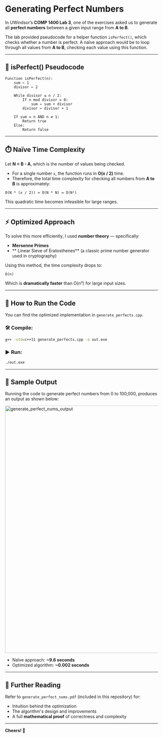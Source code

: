 
# Generating Perfect Numbers

In UWindsor’s **COMP 1400 Lab 3**, one of the exercises asked us to generate all **perfect numbers** between a given input range from **A to B**.

The lab provided pseudocode for a helper function `isPerfect()`, which checks whether a number is perfect. A naïve approach would be to loop through all values from **A to B**, checking each value using this function.

---

## 🧮 isPerfect() Pseudocode

```
Function isPerfect(n):
    sum ← 1
    divisor ← 2

    While divisor ≤ n / 2:
        If n mod divisor = 0:
            sum ← sum + divisor
        divisor ← divisor + 1

    If sum = n AND n ≠ 1:
        Return true
    Else:
        Return false
```

---

## ⏱️ Naïve Time Complexity

Let **N = B - A**, which is the number of values being checked.

- For a single number `x`, the function runs in **O(x / 2)** time.
- Therefore, the total time complexity for checking all numbers from **A to B** is approximately:

```
O(N * (x / 2)) ≈ O(N * N) = O(N²)
```

This quadratic time becomes infeasible for large ranges.

---

## ⚡ Optimized Approach

To solve this more efficiently, I used **number theory** — specifically:

- **Mersenne Primes**
- ** Linear Sieve of Eratosthenes** (a classic prime number generator used in cryptography)

Using this method, the time complexity drops to:

```
O(n)
```

Which is **dramatically faster** than O(n²) for large input sizes.

---

## 🧪 How to Run the Code

You can find the optimized implementation in `generate_perfects.cpp`.

### 🛠️ Compile:
```bash
g++ -std=c++11 generate_perfects.cpp -o out.exe
```

### ▶️ Run:
```bash
./out.exe
```

---

## 📸 Sample Output

Running the code to generate perfect numbers from 0 to 100,000, produces an output as shown below:

<img width="813" alt="generate_perfect_nums_output" src="https://github.com/user-attachments/assets/032ef2c8-f120-4bbc-90be-ba841f42440c" />

- Naïve approach: **~9.6 seconds**
- Optimized algorithm: **~0.002 seconds**

---

## 📄 Further Reading

Refer to `generate_perfect_nums.pdf` (included in this repository) for:

- Intuition behind the optimization
- The algorithm's design and improvements
- A full **mathematical proof** of correctness and complexity

---

**Cheers! 🎉**

